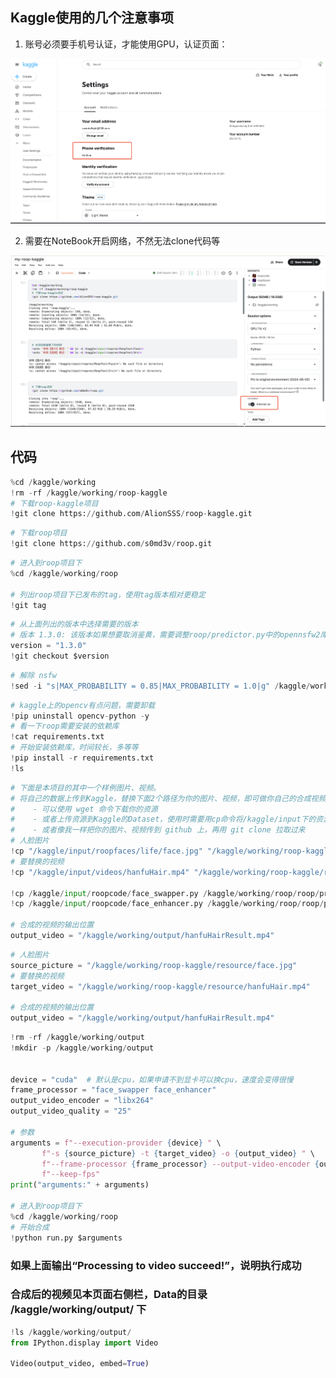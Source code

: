 ## Kaggle使用的几个注意事项

1. 账号必须要手机号认证，才能使用GPU，认证页面：

![image-20240701153535477](.asserts/image-20240701153535477.png)

2. 需要在NoteBook开启网络，不然无法clone代码等

![image-20240701153431967](.asserts/image-20240701153431967.png)



## 代码

```python
%cd /kaggle/working 
!rm -rf /kaggle/working/roop-kaggle
# 下载roop-kaggle项目
!git clone https://github.com/AlionSSS/roop-kaggle.git
```

```python
# 下载roop项目
!git clone https://github.com/s0md3v/roop.git
```

```python
# 进入到roop项目下
%cd /kaggle/working/roop

# 列出roop项目下已发布的tag，使用tag版本相对更稳定
!git tag
```

```python
# 从上面列出的版本中选择需要的版本
# 版本 1.3.0: 该版本如果想要取消鉴黄，需要调整roop/predictor.py中的opennsfw2库相关代码。最简单的修改方法，把roop/predictor.py代码最前面定义的MAX_PROBABILITY，改成 MAX_PROBABILITY = 1 。
version = "1.3.0"
!git checkout $version
```

```python
# 解除 nsfw
!sed -i "s|MAX_PROBABILITY = 0.85|MAX_PROBABILITY = 1.0|g" /kaggle/working/roop/roop/predictor.py
```

```python
# kaggle上的opencv有点问题，需要卸载
!pip uninstall opencv-python -y
# 看一下roop需要安装的依赖库
!cat requirements.txt
# 开始安装依赖库，时间较长，多等等
!pip install -r requirements.txt
!ls
```

```python
# 下面是本项目的其中一个样例图片、视频。
# 将自己的数据上传到Kaggle，替换下面2个路径为你的图片、视频，即可做你自己的合成视频。
#    - 可以使用 wget 命令下载你的资源
#    - 或者上传资源到Kaggle的Dataset，使用时需要用cp命令将/kaggle/input下的资源拷贝到/kaggle/working下，因为/kaggle/input目录是只读的，而roop会写一些临时数据在你的资源目录下
#    - 或者像我一样把你的图片、视频传到 github 上，再用 git clone 拉取过来
# 人脸图片
!cp "/kaggle/input/roopfaces/life/face.jpg" "/kaggle/working/roop-kaggle/resource/face.jpg"
# 要替换的视频
!cp "/kaggle/input/videos/hanfuHair.mp4" "/kaggle/working/roop-kaggle/resource/hanfuHair.mp4"

!cp /kaggle/input/roopcode/face_swapper.py /kaggle/working/roop/roop/processors/frame/face_swapper.py
!cp /kaggle/input/roopcode/face_enhancer.py /kaggle/working/roop/roop/processors/frame/face_enhancer.py

# 合成的视频的输出位置
output_video = "/kaggle/working/output/hanfuHairResult.mp4"
```

```python
# 人脸图片
source_picture = "/kaggle/working/roop-kaggle/resource/face.jpg"
# 要替换的视频
target_video = "/kaggle/working/roop-kaggle/resource/hanfuHair.mp4"

# 合成的视频的输出位置
output_video = "/kaggle/working/output/hanfuHairResult.mp4"
```

```python
!rm -rf /kaggle/working/output
!mkdir -p /kaggle/working/output


device = "cuda"  # 默认是cpu，如果申请不到显卡可以换cpu，速度会变得很慢
frame_processor = "face_swapper face_enhancer"
output_video_encoder = "libx264"
output_video_quality = "25"

# 参数
arguments = f"--execution-provider {device} " \
       f"-s {source_picture} -t {target_video} -o {output_video} " \
       f"--frame-processor {frame_processor} --output-video-encoder {output_video_encoder} --output-video-quality {output_video_quality} " \
       f"--keep-fps"
print("arguments:" + arguments)

# 进入到roop项目下
%cd /kaggle/working/roop
# 开始合成
!python run.py $arguments
```

### 如果上面输出“Processing to video succeed!”，说明执行成功

### 合成后的视频见本页面右侧栏，Data的目录 /kaggle/working/output/ 下

```python
!ls /kaggle/working/output/
from IPython.display import Video

Video(output_video, embed=True)
```































